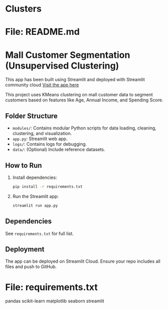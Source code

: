 # Clusters
# File: README.md
# Mall Customer Segmentation (Unsupervised Clustering)
This app has been built using Streamlit and deployed with Streamlit community cloud
[Visit the app here](https://clusters-vvdqtz8fvnwggpfw3bdzmx.streamlit.app/)

This project uses KMeans clustering on mall customer data to segment customers based on features like Age, Annual Income, and Spending Score.

## Folder Structure
- `modules/`: Contains modular Python scripts for data loading, cleaning, clustering, and visualization.
- `app.py`: Streamlit web app.
- `logs/`: Contains logs for debugging.
- `data/`: (Optional) Include reference datasets.

## How to Run
1. Install dependencies:
   ```bash
   pip install -r requirements.txt
   ```
2. Run the Streamlit app:
   ```bash
   streamlit run app.py
   ```

## Dependencies
See `requirements.txt` for full list.

## Deployment
The app can be deployed on Streamlit Cloud. Ensure your repo includes all files and push to GitHub.


# File: requirements.txt
pandas
scikit-learn
matplotlib
seaborn
streamlit
